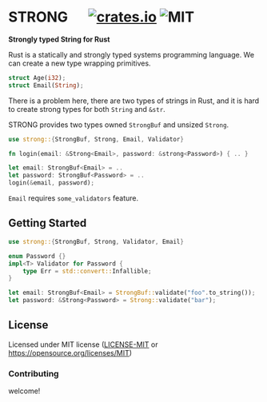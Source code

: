 # STRONG &emsp; [![crates.io](https://img.shields.io/crates/v/strong)](https://crates.io/crates/strong) ![MIT](https://img.shields.io/crates/l/strong)
<p><strong>Strongly typed String for Rust</strong></p>

Rust is a statically and strongly typed systems programming language.  We can create a new type wrapping primitives.
```rust
struct Age(i32);
struct Email(String);
```
There is a problem here, there are two types of strings in Rust, and it is hard to create strong types for both `String` and `&str`.

STRONG provides two types owned `StrongBuf` and unsized `Strong`.
```rust
use strong::{StrongBuf, Strong, Email, Validator}

fn login(email: &Strong<Email>, password: &strong<Password>) { .. }

let email: StrongBuf<Email> = ..
let password: StrongBuf<Password> = ..
login(&email, password);
```
`Email` requires `some_validators` feature.

## Getting Started
```rust
use strong::{StrongBuf, Strong, Validator, Email}

enum Password {}
impl<T> Validator for Password {
    type Err = std::convert::Infallible;
}

let email: StrongBuf<Email> = StrongBuf::validate("foo".to_string());
let password: &Strong<Password> = Strong::validate("bar");
```

## License
Licensed under MIT license ([LICENSE-MIT](LICENSE-MIT) or https://opensource.org/licenses/MIT)

### Contributing
welcome!
